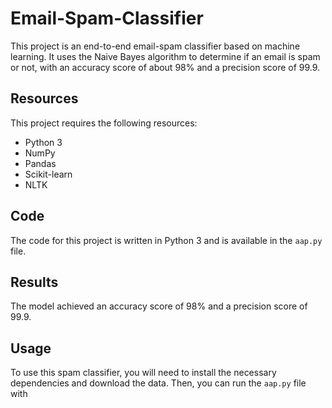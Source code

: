 # Email-Spam-Classifier

This project is an end-to-end email-spam classifier based on machine learning. It uses the Naive Bayes algorithm to determine if an email is spam or not, with an accuracy score of about 98% and a precision score of 99.9. 

## Resources

This project requires the following resources:

- Python 3
- NumPy
- Pandas
- Scikit-learn
- NLTK


## Code

The code for this project is written in Python 3 and is available in the `aap.py` file. 

## Results

The model achieved an accuracy score of 98% and a precision score of 99.9.

## Usage

To use this spam classifier, you will need to install the necessary dependencies and download the data. Then, you can run the `aap.py` file with
